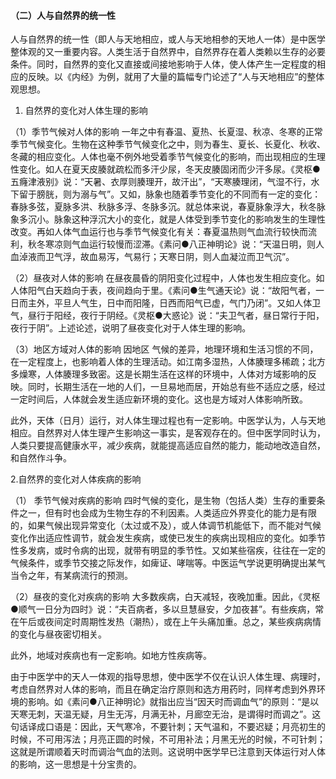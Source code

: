 #### （二）人与自然界的统一性

人与自然界的统一性（即人与天地相应，或人与天地相参的天地人一体）是中医学整体观的又一重要内容。人类生活于自然界中，自然界存在着人类赖以生存的必要条件。同时，自然界的变化又直接或间接地影响于人体，使人体产生一定程度的相应的反映。以《内经》为例，就用了大量的篇幅专门论述了“人与天地相应”的整体观思想。

1. 自然界的变化对人体生理的影响

（1）季节气候对人体的影响  一年之中有春温、夏热、长夏湿、秋凉、冬寒的正常季节气候变化。生物在这种季节气候变化之中，则为春生、夏长、长夏化、秋收、冬藏的相应变化。人体也毫不例外地受着季节气候变化的影响，而出现相应的生理性变化。如人在夏天皮腠就疏松而多汗少尿，冬天皮腠固闭而少汗多尿。《灵枢●五癃津液别》说：“天暑、衣厚则腠理开，故汗出”，“天寒腠理闭，气湿不行，水下留于膀胱，则为溺与气”。又如，脉象也随着季节变化的不同而有一定的变化：春脉多弦，夏脉多洪、秋脉多浮、冬脉多沉。就总体来说，春夏脉象浮大，秋冬脉象多沉小。脉象这种浮沉大小的变化，就是人体受到季节变化的影响发生的生理性改变。再如人体气血运行也与季节气候变化有关：春夏温热则气血流行较快而流利，秋冬寒凉则气血运行较慢而涩滞。《素问●八正神明论》说：“天温日明，则人血淖液而卫气浮，故血易泻，气易行；天寒日阴，则人血凝泣而卫气沉”。

（2）昼夜对人体的影响  在昼夜晨昏的阴阳变化过程中，人体也发生相应变化。如人体阳气白天趋向于表，夜间趋向于里。《素问●生气通天论》说：“故阳气者，一日而主外，平旦人气生，日中而阳隆，日西而阳气已虚，气门乃闭”。又如人体卫气，昼行于阳经，夜行于阴经。《灵枢●大惑论》说：“夫卫气者，昼日常行于阳，夜行于阴”。上述论述，说明了昼夜变化对于人体生理的影响。

（3）地区方域对人体的影响  因地区 气候的差异，地理环境和生活习惯的不同，在一定程度上，也影响着人体的生理活动。如江南多湿热，人体腠理多稀疏；北方多燥寒，人体腠理多致密。这是长期生活在这样的环境中，人体对方域影响的反映。同时，长期生活在一地的人们，一旦易地而居，开始总有些不适应之感，经过一定时间后，人体就会发生适应新环境的变化。这也是方域对人体影响所致。

此外，天体（日月）运行，对人体生理过程也有一定影响。中医学认为，人与天地相应。自然界对人体生理产生影响这一事实，是客观存在的。但中医学同时认为，人类只要提高健康水平，减少疾病，就能提高适应自然的能力，能动地改造自然，和自然作斗争。

2.自然界的变化对人体疾病的影响

（1） 季节气候对疾病的影响  四时气候的变化，是生物（包括人类）生存的重要条件之一，但有时也会成为生物生存的不利因素。人类适应外界变化的能力是有限的，如果气候出现异常变化（太过或不及），或人体调节机能低下，而不能对气候变化作出适应性调节，就会发生疾病，或使已发生的疾病出现相应的变化。如季节性多发病，或时令病的出现，就带有明显的季节性。又如某些宿疾，往往在一定的气候条件，或季节交接之际发作，如痺证、哮喘等。中医运气学说更明确提出某气当令之年，有某病流行的预测。

（2）昼夜的变化对疾病的影响  大多数疾病，白天减轻，夜晚加重。因此，《灵枢●顺气一日分为四时》说：“夫百病者，多以旦慧昼安，夕加夜甚”。有些疾病，常在午后或夜间定时周期性发热（潮热），或在上午头痛加重。总之，某些疾病病情的变化与昼夜密切相关。

此外，地域对疾病也有一定影响。如地方性疾病等。

由于中医学中的天人一体观的指导思想，使中医学不仅在认识人体生理、病理时，考虑自然界对人体的影响，而且在确定治疗原则和选方用药时，同样考虑到外界环境的影响。如《素问●八正神明论》就指出应当“因天时而调血气”的原则：“是以天寒无刺，天温无疑，月生无泻，月满无补，月廊空无治，是谓得时而调之”。这句话译成口语是：因此，天气寒冷，不要针刺；天气温和，不要迟疑；月亮初生的时候，不可用泻法；月亮正圆的时候，不可用补法；月黑无光的时候，不可针刺；这就是所谓顺着天时而调治气血的法则。这说明中医学早已注意到天体运行对人体的影响，这一思想是十分宝贵的。
